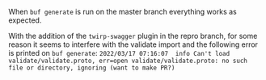 When `buf generate` is run on the master branch everything works as expected.


With the addition of the `twirp-swagger` plugin in the repro branch, for some reason it seems to interfere with the validate import and the following error is printed on `buf generate`:
`2022/03/17 07:16:07  info Can't load validate/validate.proto, err=open validate/validate.proto: no such file or directory, ignoring (want to make PR?)`
